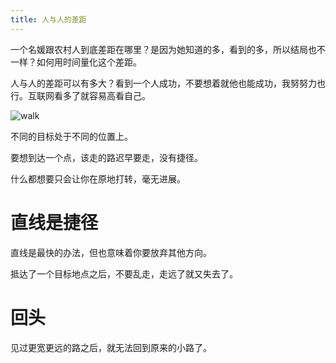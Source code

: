 ```yaml
---
title: 人与人的差距
---
```


一个名媛跟农村人到底差距在哪里？是因为她知道的多，看到的多，所以结局也不一样？如何用时间量化这个差距。

人与人的差距可以有多大？看到一个人成功，不要想着就他也能成功，我努努力也行。互联网看多了就容易高看自己。

![walk](/res/img/walking-man.webp)

不同的目标处于不同的位置上。

要想到达一个点，该走的路迟早要走，没有捷径。

什么都想要只会让你在原地打转，毫无进展。

# 直线是捷径

直线是最快的办法，但也意味着你要放弃其他方向。

抵达了一个目标地点之后，不要乱走，走远了就又失去了。

# 回头

见过更宽更远的路之后，就无法回到原来的小路了。

